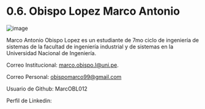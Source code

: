 # 0.6. Obispo Lopez Marco Antonio


![image](https://github.com/user-attachments/assets/46068811-95c0-4f20-8575-33d840250db8)

Marco Antonio Obispo Lopez es un estudiante de 7mo ciclo de ingeniería de sistemas de la facultad de ingeniería industrial y de sistemas en la Universidad Nacional de Ingeniería.

Correo Institucional: marco.obispo.l@uni.pe.

Correo Personal: obispomarco99@gmail.com

Usuario de Github: MarcOBL012

Perfil de Linkedin: 

